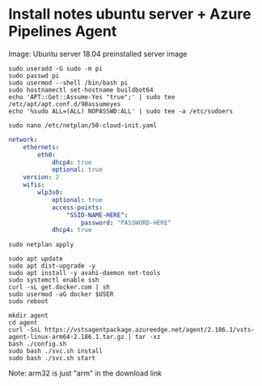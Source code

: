 # Install notes ubuntu server + Azure Pipelines Agent

Image: Ubuntu server 18.04 preinstalled server image

```
sudo useradd -G sudo -m pi
sudo passwd pi
sudo usermod --shell /bin/bash pi
sudo hostnamectl set-hostname buildbot64
echo 'APT::Get::Assume-Yes "true";' | sudo tee /etc/apt/apt.conf.d/90assumeyes
echo '%sudo ALL=(ALL) NOPASSWD:ALL' | sudo tee -a /etc/sudoers
```

```
sudo nano /etc/netplan/50-cloud-init.yaml
```

```yaml
network:
    ethernets:
        eth0:
            dhcp4: true
            optional: true
    version: 2
    wifis:
        wlp3s0:
            optional: true
            access-points:
                "SSID-NAME-HERE":
                    password: "PASSWORD-HERE"
            dhcp4: true
```

```
sudo netplan apply
```

```
sudo apt update
sudo apt dist-upgrade -y
sudo apt install -y avahi-daemon net-tools
sudo systemctl enable ssh
curl -sL get.docker.com | sh
sudo usermod -aG docker $USER
sudo reboot
```

```
mkdir agent
cd agent
curl -SsL https://vstsagentpackage.azureedge.net/agent/2.186.1/vsts-agent-linux-arm64-2.186.1.tar.gz | tar -xz
bash ./config.sh
sudo bash ./svc.sh install
sudo bash ./svc.sh start
```

Note: arm32 is just "arm" in the download link
